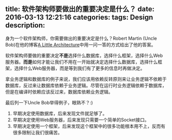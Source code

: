 title: 软件架构师要做出的重要决定是什么？
date: 2016-03-13 12:21:16
categories:
tags: Design
description:
---
身为一个软件架构师，你需要做出的重要决定是什么？Robert Martin (Uncle Bob)在他的博客[A Little Architecture](http://blog.cleancoder.com/uncle-bob/2016/01/04/ALittleArchitecture.html)中用一问一答的方式给出了他的答案。

软件架构师要做的重要决定**不是**选择什么数据库，选择什么框架，选择什么Web服务器。**而是**如何才能让我们不用在一开始就决定选择什么数据库，选择什么框架，选择什么Web服务器，而是等到我们有了更多的信息时再做决定。

拿业务逻辑和数据库的例子来说，我们应该用依赖反转原则来让业务逻辑不依赖于数据库，反过来让数据库依赖于业务逻辑。尽管在运行时业务逻辑依赖于数据库，但是在编译时依赖应该反过来，数据库依赖业务逻辑。

最后列一下Uncle Bob举得例子，眼熟不？:)

1. 早期决定使用数据库，后来发现文件就足够了。  
1. 早期决定使用Web服务器，后来发现只需要一个简单的Socket接口。  
1. 早期决定使用一个框架，后来发现这个框架中的很多功能根本用不上，反而有很多限制让我们很痛苦。  
